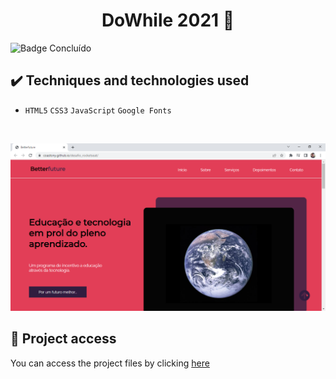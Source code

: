 <h1 align="center">DoWhile 2021 🚀</h1>
 
 ![Badge Concluído](https://camo.githubusercontent.com/459f141bd5e24c179a0e2dd49691e290ed5c5d4b4cb97767daee7cfaf6e31121/687474703a2f2f696d672e736869656c64732e696f2f7374617469632f76313f6c6162656c3d535441545553266d6573736167653d434f4e434c5549444f26636f6c6f723d475245454e267374796c653d666f722d7468652d6261646765)
 
 ## ✔️ Techniques and technologies used

- ``HTML5`` ``CSS3`` ``JavaScript`` ``Google Fonts``

<br>

<p align="center">
 <img src="assets/betterfuture.png" width="550" alt="Image project">
</p>

## 📁 Project access
You can access the project files by clicking [here](https://github.com/Coastony/countdown)
